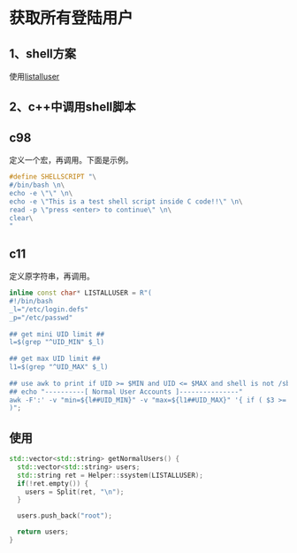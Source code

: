 # 获取所有登陆用户
## 1、shell方案
使用[listalluser](./listalluser.sh)

## 2、c++中调用shell脚本
## c98
定义一个宏，再调用。下面是示例。
```c++
#define SHELLSCRIPT "\
#/bin/bash \n\
echo -e \"\" \n\
echo -e \"This is a test shell script inside C code!!\" \n\
read -p \"press <enter> to continue\" \n\
clear\
"
```

## c11
定义原字符串，再调用。
```c++
inline const char* LISTALLUSER = R"(
#!/bin/bash
_l="/etc/login.defs"
_p="/etc/passwd"
 
## get mini UID limit ##
l=$(grep "^UID_MIN" $_l)
 
## get max UID limit ##
l1=$(grep "^UID_MAX" $_l)
 
## use awk to print if UID >= $MIN and UID <= $MAX and shell is not /sbin/nologin   ##
## echo "----------[ Normal User Accounts ]---------------"
awk -F':' -v "min=${l##UID_MIN}" -v "max=${l1##UID_MAX}" '{ if ( $3 >= min && $3 <= max  && $7 != "/sbin/nologin" ) print $1 }' "$_p"
)";
```

## 使用
```c++
std::vector<std::string> getNormalUsers() {
  std::vector<std::string> users;
  std::string ret = Helper::ssystem(LISTALLUSER);
  if(!ret.empty()) {
    users = Split(ret, "\n");
  }

  users.push_back("root");

  return users;
}
```